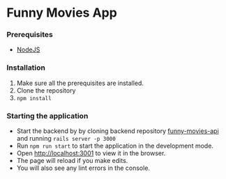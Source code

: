 # Funny Movies App

### Prerequisites

* [NodeJS](https://nodejs.org/en/)

### Installation

1.  Make sure all the prerequisites are installed.
2.  Clone the repository
3.  `npm install`

### Starting the application
* Start the backend by by cloning backend repository [funny-movies-api](https://github.com/lanhhoang/funny-movies-api) and running `rails server -p 3000`
* Run `npm run start` to start the application in the development mode.
* Open [http://localhost:3001](http://localhost:3001) to view it in the browser.
* The page will reload if you make edits.
* You will also see any lint errors in the console.
